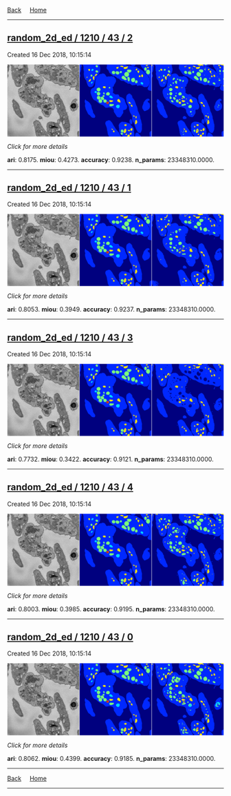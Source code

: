 
[Back](..)&nbsp;&nbsp;&nbsp;&nbsp;&nbsp;[Home](https://leapmanlab.github.io/snapshots)

---

<div class="summary"><a href="2"><h2>random_2d_ed / 1210 / 43 / 2</h2></a><p>Created 16 Dec 2018, 10:15:14
</p><a href="2"><img src="2/media/summary.png" align="center"></a><p>
<i>Click for more details</i>
</p></div>

**ari**: 0.8175. **miou**: 0.4273. **accuracy**: 0.9238. **n_params**: 23348310.0000. 

---

<div class="summary"><a href="1"><h2>random_2d_ed / 1210 / 43 / 1</h2></a><p>Created 16 Dec 2018, 10:15:14
</p><a href="1"><img src="1/media/summary.png" align="center"></a><p>
<i>Click for more details</i>
</p></div>

**ari**: 0.8053. **miou**: 0.3949. **accuracy**: 0.9237. **n_params**: 23348310.0000. 

---

<div class="summary"><a href="3"><h2>random_2d_ed / 1210 / 43 / 3</h2></a><p>Created 16 Dec 2018, 10:15:14
</p><a href="3"><img src="3/media/summary.png" align="center"></a><p>
<i>Click for more details</i>
</p></div>

**ari**: 0.7732. **miou**: 0.3422. **accuracy**: 0.9121. **n_params**: 23348310.0000. 

---

<div class="summary"><a href="4"><h2>random_2d_ed / 1210 / 43 / 4</h2></a><p>Created 16 Dec 2018, 10:15:14
</p><a href="4"><img src="4/media/summary.png" align="center"></a><p>
<i>Click for more details</i>
</p></div>

**ari**: 0.8003. **miou**: 0.3985. **accuracy**: 0.9195. **n_params**: 23348310.0000. 

---

<div class="summary"><a href="0"><h2>random_2d_ed / 1210 / 43 / 0</h2></a><p>Created 16 Dec 2018, 10:15:14
</p><a href="0"><img src="0/media/summary.png" align="center"></a><p>
<i>Click for more details</i>
</p></div>

**ari**: 0.8062. **miou**: 0.4399. **accuracy**: 0.9185. **n_params**: 23348310.0000. 

---

[Back](..)&nbsp;&nbsp;&nbsp;&nbsp;&nbsp;[Home](https://leapmanlab.github.io/snapshots)

---